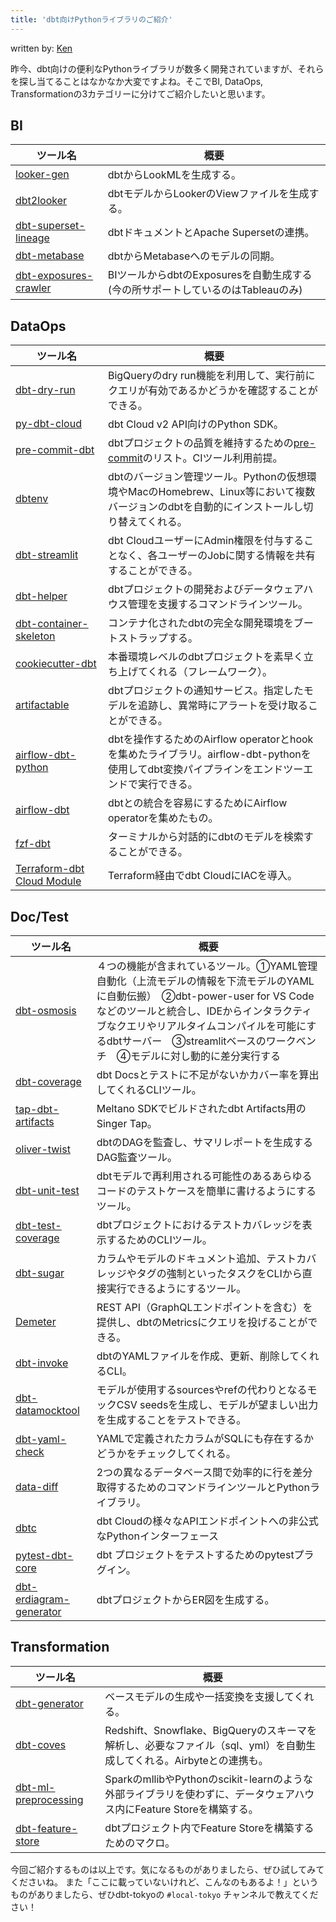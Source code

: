 ```yaml
---
title: 'dbt向けPythonライブラリのご紹介'
---
```

written by: [Ken](https://twitter.com/diggy__k)

昨今、dbt向けの便利なPythonライブラリが数多く開発されていますが、それらを探し当てることはなかなか大変ですよね。そこでBI, DataOps, Transformationの3カテゴリーに分けてご紹介したいと思います。

## BI
| ツール名 | 概要 |
| --- | --- |
| [looker-gen](https://github.com/aaronbannin/looker-gen) | dbtからLookMLを生成する。 |
| [dbt2looker](https://github.com/lightdash/dbt2looker) | dbtモデルからLookerのViewファイルを生成する。 |
| [dbt-superset-lineage](https://github.com/slidoapp/dbt-superset-lineage) | dbtドキュメントとApache Supersetの連携。 |
| [dbt-metabase](https://github.com/gouline/dbt-metabase) | dbtからMetabaseへのモデルの同期。 |
| [dbt-exposures-crawler](https://github.com/voi-oss/dbt-exposures-crawler) | BIツールからdbtのExposuresを自動生成する(今の所サポートしているのはTableauのみ) |
## DataOps
| ツール名 | 概要 |
| --- | --- |
| [dbt-dry-run](https://github.com/autotraderuk/dbt-dry-run) | BigQueryのdry run機能を利用して、実行前にクエリが有効であるかどうかを確認することができる。 |
| [py-dbt-cloud](https://github.com/dwallace0723/py-dbt-cloud) | dbt Cloud v2 API向けのPython SDK。 |
| [pre-commit-dbt](https://github.com/offbi/pre-commit-dbt) | dbtプロジェクトの品質を維持するための[pre-commit](https://pre-commit.com/)のリスト。CIツール利用前提。 |
| [dbtenv](https://github.com/brooklyn-data/dbtenv) | dbtのバージョン管理ツール。Pythonの仮想環境やMacのHomebrew、Linux等において複数バージョンのdbtを自動的にインストールし切り替えてくれる。 |
| [dbt-streamlit](https://github.com/Cazoo-uk/dbt-streamlit) | dbt CloudユーザーにAdmin権限を付与することなく、各ユーザーのJobに関する情報を共有することができる。 |
| [dbt-helper](https://github.com/mikekaminsky/dbt-helper) | dbtプロジェクトの開発およびデータウェアハウス管理を支援するコマンドラインツール。 |
| [dbt-container-skeleton](https://github.com/gnilrets/dbt-container-skeleton) | コンテナ化されたdbtの完全な開発環境をブートストラップする。 |
| [cookiecutter-dbt](https://github.com/datacoves/cookiecutter-dbt) | 本番環境レベルのdbtプロジェクトを素早く立ち上げてくれる（フレームワーク）。 |
| [artifactable](https://github.com/artifactable/cli) | dbtプロジェクトの通知サービス。指定したモデルを追跡し、異常時にアラートを受け取ることができる。 |
| [airflow-dbt-python](https://github.com/tomasfarias/airflow-dbt-python) | dbtを操作するためのAirflow operatorとhookを集めたライブラリ。airflow-dbt-pythonを使用してdbt変換パイプラインをエンドツーエンドで実行できる。 |
| [airflow-dbt](https://github.com/gocardless/airflow-dbt) | dbtとの統合を容易にするためにAirflow operatorを集めたもの。 |
| [fzf-dbt](https://github.com/Infused-Insight/fzf-dbt) | ターミナルから対話的にdbtのモデルを検索することができる。 |
| [Terraform-dbt Cloud Module](https://github.com/GtheSheep/terraform-provider-dbt-cloud) | Terraform経由でdbt CloudにIACを導入。 |
## Doc/Test
| ツール名 | 概要 |
| --- | --- |
| [dbt-osmosis](https://github.com/z3z1ma/dbt-osmosis) | ４つの機能が含まれているツール。①YAML管理自動化（上流モデルの情報を下流モデルのYAMLに自動伝搬）　②dbt-power-user for VS Codeなどのツールと統合し、IDEからインタラクティブなクエリやリアルタイムコンパイルを可能にするdbtサーバー　③streamlitベースのワークベンチ　④モデルに対し動的に差分実行する |
| [dbt-coverage](https://github.com/slidoapp/dbt-coverage) | dbt Docsとテストに不足がないかカバー率を算出してくれるCLIツール。 |
| [tap-dbt-artifacts](https://github.com/prratek/tap-dbt-artifacts) | Meltano SDKでビルドされたdbt Artifacts用のSinger Tap。 |
| [oliver-twist](https://github.com/autotraderuk/oliver-twist) | dbtのDAGを監査し、サマリレポートを生成するDAG監査ツール。 |
| [dbt-unit-test](https://github.com/AgeOfLearning/dbt-unit-test) | dbtモデルで再利用される可能性のあるあらゆるコードのテストケースを簡単に書けるようにするツール。 |
| [dbt-test-coverage](https://github.com/mikaelene/dbt-test-coverage) | dbtプロジェクトにおけるテストカバレッジを表示するためのCLIツール。 |
| [dbt-sugar](https://github.com/bitpicky/dbt-sugar) | カラムやモデルのドキュメント追加、テストカバレッジやタグの強制といったタスクをCLIから直接実行できるようにするツール。 |
| [Demeter](https://github.com/mjirv/demeter) | REST API（GraphQLエンドポイントを含む）を提供し、dbtのMetricsにクエリを投げることができる。 |
| [dbt-invoke](https://github.com/Dashlane/dbt-invoke) | dbtのYAMLファイルを作成、更新、削除してくれるCLI。 |
| [dbt-datamocktool](https://github.com/mjirv/dbt-datamocktool) | モデルが使用するsourcesやrefの代わりとなるモックCSV seedsを生成し、モデルが望ましい出力を生成することをテストできる。 |
| [dbt-yaml-check](https://github.com/k-aranke/dbt-yaml-check) | YAMLで定義されたカラムがSQLにも存在するかどうかをチェックしてくれる。 |
| [data-diff](https://github.com/datafold/data-diff) | 2つの異なるデータベース間で効率的に行を差分取得するためのコマンドラインツールとPythonライブラリ。 |
| [dbtc](https://github.com/dpguthrie/dbtc) | dbt Cloudの様々なAPIエンドポイントへの非公式なPythonインターフェース |
| [pytest-dbt-core](https://github.com/godatadriven/pytest-dbt-core) | dbt プロジェクトをテストするためのpytestプラグイン。 |
| [dbt-erdiagram-generator](https://github.com/intellishore/dbt-erdiagram-generator) | dbtプロジェクトからER図を生成する。 |
## Transformation
| ツール名 | 概要 |
| --- | --- |
| [dbt-generator](https://github.com/tuanchris/dbt-generator) | ベースモデルの生成や一括変換を支援してくれる。 |
| [dbt-coves](https://github.com/datacoves/dbt-coves) | Redshift、Snowflake、BigQueryのスキーマを解析し、必要なファイル（sql、yml）を自動生成してくれる。Airbyteとの連携も。 |
| [dbt-ml-preprocessing](https://github.com/omnata-labs/dbt-ml-preprocessing) | SparkのmllibやPythonのscikit-learnのような外部ライブラリを使わずに、データウェアハウス内にFeature Storeを構築する。 |
| [dbt-feature-store](https://github.com/fal-ai/dbt_feature_store) | dbtプロジェクト内でFeature Storeを構築するためのマクロ。 |
今回ご紹介するものは以上です。気になるものがありましたら、ぜひ試してみてくださいね。
また「ここに載っていないけれど、こんなのもあるよ！」というものがありましたら、ぜひdbt-tokyoの `#local-tokyo` チャンネルで教えてください！
